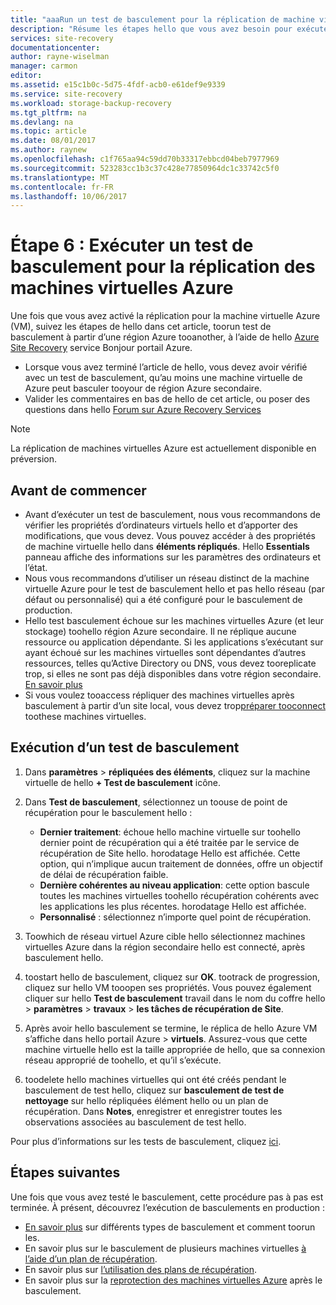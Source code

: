 ```yaml
---
title: "aaaRun un test de basculement pour la réplication de machine virtuelle Azure avec Azure Site Recovery | Documents Microsoft"
description: "Résume les étapes hello que vous avez besoin pour exécuter un test de basculement pour les machines virtuelles Azure réplication tooanother région Azure à l’aide de hello Azure Site Recovery service."
services: site-recovery
documentationcenter: 
author: rayne-wiselman
manager: carmon
editor: 
ms.assetid: e15c1b0c-5d75-4fdf-acb0-e61def9e9339
ms.service: site-recovery
ms.workload: storage-backup-recovery
ms.tgt_pltfrm: na
ms.devlang: na
ms.topic: article
ms.date: 08/01/2017
ms.author: raynew
ms.openlocfilehash: c1f765aa94c59dd70b33317ebbcd04beb7977969
ms.sourcegitcommit: 523283cc1b3c37c428e77850964dc1c33742c5f0
ms.translationtype: MT
ms.contentlocale: fr-FR
ms.lasthandoff: 10/06/2017
---
```

# <a name="step-6-run-a-test-failover-for-azure-vm-replication"></a>Étape 6 : Exécuter un test de basculement pour la réplication des machines virtuelles Azure

Une fois que vous avez activé la réplication pour la machine virtuelle Azure (VM), suivez les étapes de hello dans cet article, toorun test de basculement à partir d’une région Azure tooanother, à l’aide de hello [Azure Site Recovery](site-recovery-overview.md) service Bonjour portail Azure.

- Lorsque vous avez terminé l’article de hello, vous devez avoir vérifié avec un test de basculement, qu’au moins une machine virtuelle de Azure peut basculer tooyour de région Azure secondaire. 
- Valider les commentaires en bas de hello de cet article, ou poser des questions dans hello [Forum sur Azure Recovery Services](https://social.msdn.microsoft.com/forums/azure/home?forum=hypervrecovmgr)

>[!NOTE]
>
> La réplication de machines virtuelles Azure est actuellement disponible en préversion.


## <a name="before-you-start"></a>Avant de commencer

- Avant d’exécuter un test de basculement, nous vous recommandons de vérifier les propriétés d’ordinateurs virtuels hello et d’apporter des modifications, que vous devez. Vous pouvez accéder à des propriétés de machine virtuelle hello dans **éléments répliqués**. Hello **Essentials** panneau affiche des informations sur les paramètres des ordinateurs et l’état.
- Nous vous recommandons d’utiliser un réseau distinct de la machine virtuelle Azure pour le test de basculement hello et pas hello réseau (par défaut ou personnalisé) qui a été configuré pour le basculement de production.
- Hello test basculement échoue sur les machines virtuelles Azure (et leur stockage) toohello région Azure secondaire. Il ne réplique aucune ressource ou application dépendante. Si les applications s’exécutant sur ayant échoué sur les machines virtuelles sont dépendantes d’autres ressources, telles qu’Active Directory ou DNS, vous devez tooreplicate trop, si elles ne sont pas déjà disponibles dans votre région secondaire. [En savoir plus](site-recovery-test-failover-to-azure.md#prepare-active-directory-and-dns)
- Si vous voulez tooaccess répliquer des machines virtuelles après basculement à partir d’un site local, vous devez trop[préparer tooconnect](site-recovery-test-failover-to-azure.md#prepare-to-connect-to-azure-vms-after-failover) toothese machines virtuelles.

## <a name="run-a-test-failover"></a>Exécution d’un test de basculement

1. Dans **paramètres** > **répliquées des éléments**, cliquez sur la machine virtuelle de hello **+ Test de basculement** icône. 

2. Dans **Test de basculement**, sélectionnez un toouse de point de récupération pour le basculement hello :

    - **Dernier traitement**: échoue hello machine virtuelle sur toohello dernier point de récupération qui a été traitée par le service de récupération de Site hello. horodatage Hello est affichée. Cette option, qui n’implique aucun traitement de données, offre un objectif de délai de récupération faible.
    - **Dernière cohérentes au niveau application**: cette option bascule toutes les machines virtuelles toohello récupération cohérents avec les applications les plus récentes. horodatage Hello est affichée. 
    - **Personnalisé** : sélectionnez n’importe quel point de récupération.
 
3. Toowhich de réseau virtuel Azure cible hello sélectionnez machines virtuelles Azure dans la région secondaire hello est connecté, après basculement hello.
4. toostart hello de basculement, cliquez sur **OK**. tootrack de progression, cliquez sur hello VM tooopen ses propriétés. Vous pouvez également cliquer sur hello **Test de basculement** travail dans le nom du coffre hello > **paramètres** > **travaux** > **les tâches de récupération de Site**.
5. Après avoir hello basculement se termine, le réplica de hello Azure VM s’affiche dans hello portail Azure > **virtuels**. Assurez-vous que cette machine virtuelle hello est la taille appropriée de hello, que sa connexion réseau approprié de toohello, et qu’il s’exécute.
6. toodelete hello machines virtuelles qui ont été créés pendant le basculement de test hello, cliquez sur **basculement de test de nettoyage** sur hello répliquées élément hello ou un plan de récupération. Dans **Notes**, enregistrer et enregistrer toutes les observations associées au basculement de test hello. 

Pour plus d’informations sur les tests de basculement, cliquez [ici](site-recovery-test-failover-to-azure.md).

## <a name="next-steps"></a>Étapes suivantes

Une fois que vous avez testé le basculement, cette procédure pas à pas est terminée. À présent, découvrez l’exécution de basculements en production :

- [En savoir plus](site-recovery-failover.md) sur différents types de basculement et comment toorun les.
- En savoir plus sur le basculement de plusieurs machines virtuelles [à l’aide d’un plan de récupération](site-recovery-create-recovery-plans.md).
- En savoir plus sur [l’utilisation des plans de récupération](site-recovery-create-recovery-plans.md).
- En savoir plus sur la [reprotection des machines virtuelles Azure](site-recovery-how-to-reprotect.md) après le basculement.

